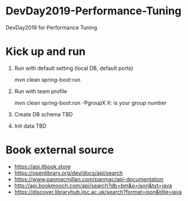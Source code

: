 # DevDay2019-Performance-Tuning
DevDay2019 for Performance Tuning

# Kick up and run
1. Run with default setting (local DB, default ports)
    
    mvn clean spring-boot:run
2. Run with team profile
    
    mvn clean spring-boot:run -PgroupX
X: is your group number

3. Create DB schema
TBD
4. Init data 
TBD

# Book external source
- https://api.itbook.store
- https://openlibrary.org/dev/docs/api/search
- https://www.panmacmillan.com/panmac/api-documentation
- http://api.bookmooch.com/api/search?db=bm&o=json&txt=java
- https://discover.libraryhub.jisc.ac.uk/search?format=json&title=java

